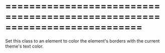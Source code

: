 ===========================================================================
===========================================================================

<!--shortDescription-->
Set this class to an element to color the element's borders with the current theme's text color.
<!--/shortDescription-->

<!--fullDescription-->

<!--/fullDescription-->
